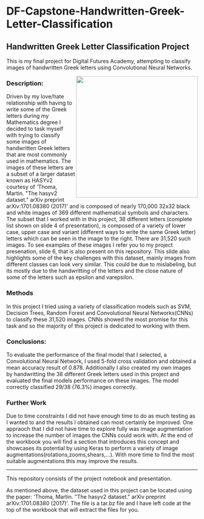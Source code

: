 # DF-Capstone-Handwritten-Greek-Letter-Classification


## Handwritten Greek Letter Classification Project

This is my final project for Digital Futures Academy, attempting to classify images of handwritten Greek letters using Convolutional Neural Networks.


<img align="right" height="320px" src="https://user-images.githubusercontent.com/99501368/154052415-7f133c15-3f74-49c7-9c19-b05bd854888e.jpeg">

### Description:
Driven by my love/hate relationship with having to write some of the Greek letters during my Mathematics degree I decided to task myself with trying to classify some images of handwritten Greek letters that are most commonly used in mathematics. The images of these letters are a subset of a larger dataset known as HASYv2 courtesy of 'Thoma, Martin. "The hasyv2 dataset." arXiv preprint arXiv:1701.08380 (2017)' and is composed of nearly 170,000 32x32 black and white images of 369 different mathematical symbols and characters. The subset that I worked with in this project, 38 different letters (complete list shown on slide 4 of presentation), is composed of a variety of lower case, upper case and variant (different ways to write the same Greek letter) letters which can be seen in the image to the right. There are 31,520 such images. To see examples of these images I refer you to my project presenation, slide 6, that is also present on this repository. This slide also highlights some of the key challenges with this dataset, mainly images from different classes can look very similar. This could be due to mislabeling, but its mostly due to the handwritting of the letters and the close nature of some of the letters such as epsilon and varepsilon.


### Methods
In this project I tried using a variety of classification models such as SVM, Decision Trees, Random Forest and Convolutional Neural Networks(CNNs) to classify these 31,520 images. CNNs showed the most promise for this task and so the majority of this project is dedicated to working with them.

### Conclusions:
To evaluate the performance of the final model that I selected, a Convolutional Neural Network, I used 5-fold cross validation and obtained a mean accuracy result of 0.878. Additionally I also created my own images by handwritting the 38 different Greek letters used in this project and evaluated the final models performance on these images. The model correctly classified 29/38 (76.3%) images correctly.

### Further Work
Due to time constraints I did not have enough time to do as much testing as I wanted to and the results I obtained can most certainly be improved. One appraoch that I did not have time to explore fully was image augmentation to increase the number of images the CNNs could work with. At the end of the workbook you will find a section that introduces this concept and showcases its potential by using Keras to perform a variety of image augmentations(rotations,zooms,shears,...). With more time to find the most suitable augmentations this may improve the results. 

---

This repository consists of the project notebook and presentation. 

As mentioned above, the dataset used in this project can be located using the paper: 'Thoma, Martin. "The hasyv2 dataset." arXiv preprint arXiv:1701.08380 (2017)'. The file is a tar.bz file and I have left code at the top of the workbook that will extract the files for you. 
